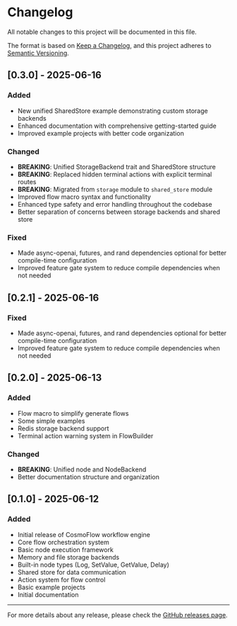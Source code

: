 # Changelog

All notable changes to this project will be documented in this file.

The format is based on [Keep a Changelog](https://keepachangelog.com/en/1.0.0/),
and this project adheres to [Semantic Versioning](https://semver.org/spec/v2.0.0.html).

## [0.3.0] - 2025-06-16

### Added
- New unified SharedStore example demonstrating custom storage backends
- Enhanced documentation with comprehensive getting-started guide
- Improved example projects with better code organization

### Changed
- **BREAKING**: Unified StorageBackend trait and SharedStore structure
- **BREAKING**: Replaced hidden terminal actions with explicit terminal routes
- **BREAKING**: Migrated from `storage` module to `shared_store` module
- Improved flow macro syntax and functionality
- Enhanced type safety and error handling throughout the codebase
- Better separation of concerns between storage backends and shared store

### Fixed
- Made async-openai, futures, and rand dependencies optional for better compile-time configuration
- Improved feature gate system to reduce compile dependencies when not needed

## [0.2.1] - 2025-06-16

### Fixed
- Made async-openai, futures, and rand dependencies optional for better compile-time configuration
- Improved feature gate system to reduce compile dependencies when not needed

## [0.2.0] - 2025-06-13

### Added
- Flow macro to simplify generate flows
- Some simple examples
- Redis storage backend support
- Terminal action warning system in FlowBuilder

### Changed
- **BREAKING**: Unified node and NodeBackend
- Better documentation structure and organization

## [0.1.0] - 2025-06-12

### Added
- Initial release of CosmoFlow workflow engine
- Core flow orchestration system
- Basic node execution framework
- Memory and file storage backends
- Built-in node types (Log, SetValue, GetValue, Delay)
- Shared store for data communication
- Action system for flow control
- Basic example projects
- Initial documentation

---

For more details about any release, please check the [GitHub releases page](https://github.com/echozyr2001/CosmoFlow/releases).